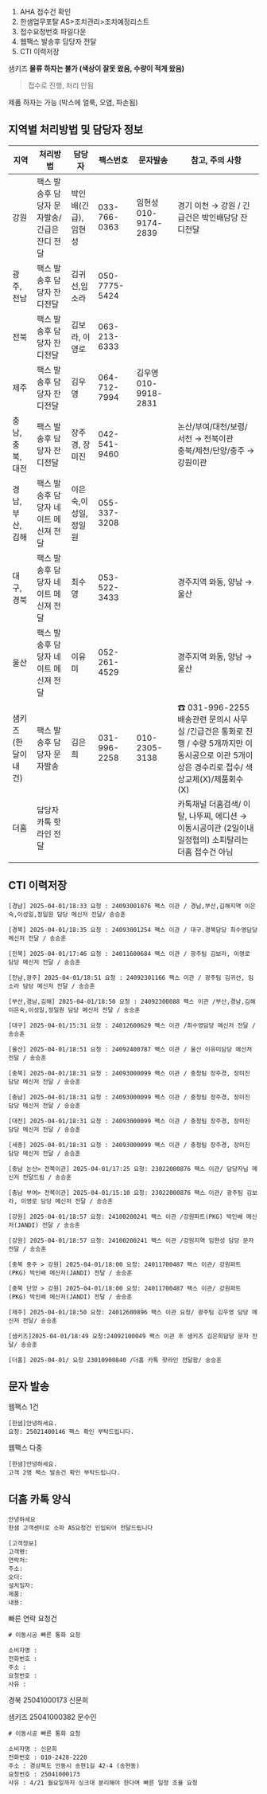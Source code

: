 1. AHA 접수건 확인
2. 한샘업무포탈 AS>조치관리>조치예정리스트
3. 접수요청번호 파일다운
4. 웹팩스 발송후 담당자 전달
5. CTI 이력저장

샘키즈
**물류 하자는 불가 (색상이 잘못 왔음, 수량이 적게 왔음)**
> 접수로 진행, 처리 안됨

제품 하자는 가능 (박스에 얼룩, 오염, 파손됨)


## 지역별 처리방법 및 담당자 정보
| 지역         | 처리방법                       | 담당자          | 팩스번호          | 문자발송              | 참고, 주의 사항                                                                                    |
| ---------- | -------------------------- | ------------ | ------------- | ----------------- | -------------------------------------------------------------------------------------------- |
| 강원         | 팩스 발송후 담당자 문자발송/ 긴급은 잔디 전달 | 박인배(긴급), 임현성 | 033-766-0363  | 임현성 010-9174-2839 | 경기 이천 → 강원 / 긴급건은 박인배담당 잔디전달                                                                 |
| 광주,전남      | 팩스 발송후 담당자 잔디전달            | 김귀선,임소라      | 050-7775-5424 |                   |                                                                                              |
| 전북         | 팩스 발송후 담당자 잔디전달            | 김보라, 이영로     | 063-213-6333  |                   |                                                                                              |
| 제주         | 팩스 발송후 담당자 잔디전달            | 김우영          | 064-712-7994  | 김우영 010-9918-2831 |                                                                                              |
| 충남,충북,대전   | 팩스 발송후 담당자 잔디전달            | 장주경, 장미진     | 042-541-9460  |                   | 논산/부여/대천/보령/서천 → 전북이관<br/>충북/제천/단양/충주 → 강원이관                                                 |
| 경남,부산,김해   | 팩스 발송후 담당자 네이트 메신져 전달      | 이은숙,이성일,정일원  | 055-337-3208  |                   |                                                                                              |
| 대구,경북      | 팩스 발송후 담당자 네이트 메신져 전달      | 최수영          | 053-522-3433  |                   | 경주지역 와동, 양남 → 울산                                                                             |
| 울산         | 팩스 발송후 담당자 네이트 메신져 전달      | 이유미          | 052-261-4529  |                   | 경주지역 와동, 양남 → 울산                                                                             |
| 샘키즈(한달이내건) | 팩스 발송후 담당자 문자발송            | 김은희          | 031-996-2258  | 010-2305-3138     | ☎ 031-996-2255 배송관련 문의시 사무실 /긴급건은 통화로 진행 / 수량 5개까지만 이동시공으로 이관 5개이상은 경수리로 접수/ 색상교체(X)/제품회수(X) |
| 더홈         | 담당자 카톡 핫라인 전달              |              |               |                   | 카톡채널  더홈검색/ 이탈, 나뚜찌, 에디션 → 이동시공이관 (2일이내 일정협의) 소피탈리는 더홈 접수건 아님                                |
|            |                            |              |               |                   |                                                                                              |

## CTI 이력저장
```
[경남] 2025-04-01/18:33 요청 : 24093001076 팩스 이관 / 경남,부산,김해지역 이은숙,이성일,정일원 담당 메신저 전달/ 송승훈
```
```
[경북] 2025-04-01/18:35 요청 : 24093001254 팩스 이관 / 대구.경북담당 최수영담당 메신저 전달 / 송승훈
```
```
[전북] 2025-04-01/17:46 요청 : 24011600684 팩스 이관 / 광주팀 김보라, 이영로 담당 메신저 전달 / 송승훈
```
```
[전남,광주] 2025-04-01/18:51 요청 : 24092301166 팩스 이관 / 광주팀 김귀선, 임소라 담당 메신저 전달 / 송승훈
```
```
[부산,경남,김해] 2025-04-01/18:50 요청 : 24092300088 팩스 이관 /부산,경남,김해 이은숙,이성일,정일원 담당 메신저 전달 / 송승훈
```
```
[대구] 2025-04-01/15:31 요청 : 24012600629 팩스 이관 /최수영담당 메신저 전달 / 송승훈
```
```
[울산] 2025-04-01/18:51 요청 : 24092400787 팩스 이관 / 울산 이유미담당 메신저 전달 / 송승훈
```
```
[충북] 2025-04-01/18:31 요청 : 24093000099 팩스 이관 / 충청팀 장주경, 장미진 담당 메신저 전달 / 송승훈
```
```
[충남] 2025-04-01/18:31 요청 : 24093000099 팩스 이관 / 충청팀 장주경, 장미진 담당 메신저 전달 / 송승훈
```
```
[대전] 2025-04-01/18:31 요청 : 24093000099 팩스 이관 / 충청팀 장주경, 장미진 담당 메신저 전달 / 송승훈
```
```
[세종] 2025-04-01/18:31 요청 : 24093000099 팩스 이관 / 충청팀 장주경, 장미진 담당 메신저 전달 / 송승훈
```
```
[충남 논산> 전북이관] 2025-04-01/17:25 요청: 23022000876 팩스 이관/ 담당자님 메신저 전달드림 / 송승훈
```
```
[충남 부여> 전북이관] 2025-04-01/15:10 요청: 23022000876 팩스 이관/ 광주팀 김보라, 이영로 담당 메신저 전달 / 송승훈
```
```긴급건
[강원] 2025-04-01/18:57 요청: 24100200241 팩스 이관 /강원파트(PKG) 박인배 메신저(JANDI) 전달 / 송승훈
```
```
[강원] 2025-04-01/18:57 요청: 24100200241 팩스 이관 /강원지역 임현성 담당 문자 전달 / 송승훈
```
```
[충북 충주 > 강원] 2025-04-01/18:00 요청: 24011700487 팩스 이관/ 강원파트(PKG) 박인배 메신저(JANDI) 전달 / 송승훈
```
```
[충북 단양 > 강원] 2025-04-01/18:00 요청: 24011700487 팩스 이관/ 강원파트(PKG) 박인배 메신저(JANDI) 전달 / 송승훈
```
```
[제주] 2025-04-01/18:50 요청: 24012600896 팩스 이관 요청/ 광주팀 김우영 담당 메신저 전달/ 송승훈
```
```
[샘키즈]2025-04-01/18:49 요청:24092100049 팩스 이관 후 샘키즈 김은희담당 문자 전달/ 송승훈
```
```
[더홈] 2025-04-01/ 요청 23010900840 /더홈 카톡 핫라인 전달함/ 송승훈
```


## 문자 발송
웹팩스 1건
```
[한샘]안녕하세요. 
요청: 25021400146 팩스 확인 부탁드립니다.
```

웹팩스 다중
```
[한샘]안녕하세요. 
고객 2명 팩스 발송건 확인 부탁드립니다.
```

## 더홈 카톡 양식
```
안녕하세요
한샘 고객센터로 소파 AS요청건 인입되어 전달드립니다

[고객정보] 
고객명: 
연락처: 
주소: 
오더: 
설치일자: 
제품: 
내용: 
```

빠른 연락 요청건
```
# 이동시공 빠른 통화 요청

소비자명 : 
전화번호 : 
주소 : 
요청번호 : 
사유 : 
```

경북
25041000173 신문희

샘키즈
25041000382 문수인


```
# 이동시공 빠른 통화 요청

소비자명 : 신문희
전화번호 : 010-2428-2220
주소 : 경상북도 안동시 송현1길 42-4 (송현동)
요청번호 : 25041000173
사유 : 4/21 월요일까지 싱크대 분리해야 한다며 빠른 일정 조율 요청
```